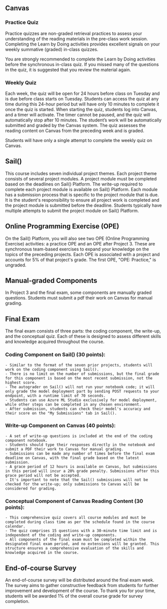 ## Canvas

### Practice Quiz
Practice quizzes are non-graded retrieval practices to assess your understanding of the reading materials in the pre-class work session. Completing the Learn by Doing activities provides excellent signals on your weekly summative (graded) in-class quizzes.

You are strongly recommended to complete the Learn by Doing activities before the synchronous in-class quiz. If you missed many of the questions in the quiz, it is suggested that you review the material again.

<!-- ### Weekly In-Class Quiz
Each week, during synchronous class meeting time, students will spend 10 minutes of class time completing the quiz. The quiz assesses the reading contents on Canvas the preceding week and is graded. When it is time to take the quiz, students log into Canvas to start. A timer will activate once the quiz starts and cannot be paused. The quiz will automatically stop after the time allowance. The student’s work will automatically be submitted and graded by the Canvas system.

Students will have only a single attempt to complete the weekly quiz on Canvas.  -->

### Weekly Quiz
Each week, the quiz will be open for 24 hours before class on Tuesday and is due before class starts on Tuesday. Students can access the quiz at any time during this 24-hour period but will have only 10 minutes to complete it once the quiz is started. When starting the quiz, students log into Canvas, and a timer will activate. The timer cannot be paused, and the quiz will automatically stop after 10 minutes. The student’s work will be automatically submitted and graded by the Canvas system. The quiz assesses the reading content on Canvas from the preceding week and is graded.

Students will have only a single attempt to complete the weekly quiz on Canvas.

## Sail()

This course includes seven individual project themes. Each project theme consists of several project modules. A project module must be completed based on the deadlines on Sail() Platform. The write-up required to complete each project module is available on Sail() Platform. Each module has a submission process that is specific to the project module that is due. It is the student's responsibility to ensure all project work is completed and the project module is submitted before the deadline. Students typically have multiple attempts to submit the project module on Sail() Platform.

## Online Programming Exercise (OPE)

On the Sail() Platform, you will also see two OPE (Online Programming Exercise) activities: a practice OPE and an OPE after Project 3. These are synchronous team-based exercises to expand your knowledge on the topics of the preceding projects. Each OPE is associated with a project and accounts for 5% of that project's grade. The first OPE, "OPE: Practice," is ungraded.

## Manual-graded Components
In Project 3 and the final exam, some components are manually graded questions. Students must submit a pdf their work on Canvas for manual grading.

<!-- ## Midterm Exam
A midterm exam will be administered during class time, adhering to the schedule outlined in the course calendar. This exam encompasses both programming and conceptual components, covering all learning objectives taught from the start of the semester up until the midterm. Students are strongly encouraged to thoroughly review all materials from Sail() and Torus in preparation for the exam.

The submission of the midterm exam will take place on Sail(). Each exam will be subject to manual grading to ensure comprehensive and fair assessment. This exam is a crucial part of the course, designed to evaluate the depth of students' understanding and their ability to apply the concepts learned in the first half of the semester. -->

## Final Exam
The final exam consists of three parts: the coding component, the write-up, and the conceptual quiz. Each of these is designed to assess different skills and knowledge acquired throughout the course.

### Coding Component on Sail() (30 points):

    - Similar to the format of the seven prior projects, students will work on the coding component using Sail().
    - There is no limit on the number of submissions, but the final grade for this component is based on the most recent submission, not the highest score.
    - The autograder on Sail() will not run your notebook code; it will only grade the model deployment part by sending POST requests to your endpoint, with a runtime limit of 70 seconds.
    - Students can use Azure ML Studio exclusively for model deployment, while other steps can be completed in any chosen environment.
    - After submission, students can check their model's accuracy and their score on the "My Submissions" tab in Sail().

### Write-up Component on Canvas (40 points):

    - A set of write-up questions is included at the end of the coding component notebook.
    - Students should type their responses directly in the notebook and submit a PDF their work to Canvas for manual grading.
    - Submissions can be made any number of times before the final exam deadline on Canvas, with the final grade based on the latest submission.
    - A grace period of 12 hours is available on Canvas, but submissions in this period will incur a 20% grade penalty. Submissions after this grace period will not be accepted.
    - It's important to note that the Sail() submissions will not be checked for the write-up; only submissions to Canvas will be considered for grading.

### Conceptual Component of Canvas Reading Content (30 points):

    - This comprehensive quiz covers all course modules and must be completed during class time as per the schedule found in the course calendar.
    - The quiz comprises 15 questions with a 30-minute time limit and is independent of the coding and write-up components.
    - All components of the final exam must be completed within the designated final exam period, and no extensions will be granted. This structure ensures a comprehensive evaluation of the skills and knowledge acquired in the course.

## End-of-course Survey
An end-of-course survey will be distributed around the final exam week. The survey aims to gather constructive feedback from students for further improvement and development of the course. To thank you for your time, students will be awarded 1% of the overall course grade for survey completion.
